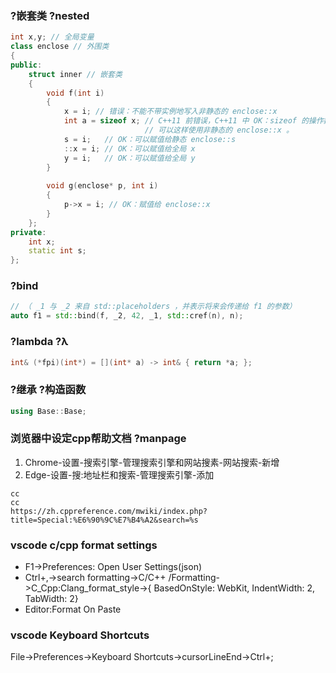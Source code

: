 ### ?嵌套类 ?nested
```cpp
int x,y; // 全局变量
class enclose // 外围类
{
public:
    struct inner // 嵌套类
    {
        void f(int i)
        {
            x = i; // 错误：不能不带实例地写入非静态的 enclose::x
            int a = sizeof x; // C++11 前错误，C++11 中 OK：sizeof 的操作数不求值，
                              // 可以这样使用非静态的 enclose::x 。
            s = i;   // OK：可以赋值给静态 enclose::s
            ::x = i; // OK：可以赋值给全局 x
            y = i;   // OK：可以赋值给全局 y
        }
 
        void g(enclose* p, int i)
        {
            p->x = i; // OK：赋值给 enclose::x
        }
    };
private:
    int x;
    static int s;
};
```

### ?bind
```cpp
// （ _1 与 _2 来自 std::placeholders ，并表示将来会传递给 f1 的参数）
auto f1 = std::bind(f, _2, 42, _1, std::cref(n), n);
```

### ?lambda ?λ
```cpp
int& (*fpi)(int*) = [](int* a) -> int& { return *a; };
```

### ?继承 ?构造函数
```cpp
using Base::Base;
```

### 浏览器中设定cpp帮助文档 ?manpage
1. Chrome-设置-搜索引擎-管理搜索引擎和网站搜素-网站搜索-新增
2. Edge-设置-搜:地址栏和搜索-管理搜索引擎-添加
```
cc
cc
https://zh.cppreference.com/mwiki/index.php?title=Special:%E6%90%9C%E7%B4%A2&search=%s
```

### vscode c/cpp format settings
* F1->Preferences: Open User Settings(json)
* Ctrl+,->search formatting->C/C++ /Formatting->C_Cpp:Clang_format_style->{ BasedOnStyle: WebKit, IndentWidth: 2, TabWidth: 2}
* Editor:Format On Paste

### vscode Keyboard Shortcuts
File->Preferences->Keyboard Shortcuts->cursorLineEnd->Ctrl+;
